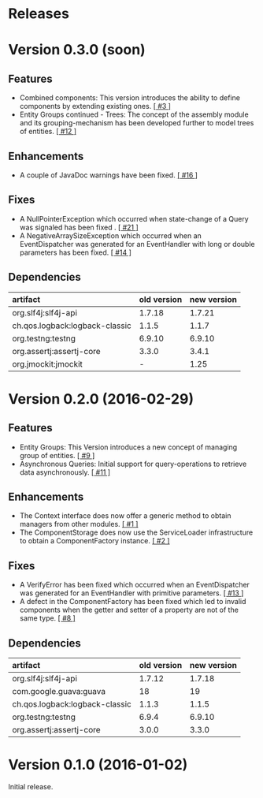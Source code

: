 # Releases

# Version 0.3.0 (soon)

## Features
 - Combined components: This version introduces the ability to define components by extending existing ones.
   [[ #3 ]](https://github.com/jayware/entity-essentials/issues/3)
 - Entity Groups continued - Trees: The concept of the assembly module and its grouping-mechanism has been developed further to model trees of entities.
   [[ #12 ]](https://github.com/jayware/entity-essentials/issues/12)

## Enhancements
 - A couple of JavaDoc warnings have been fixed.
   [[ #16 ]](https://github.com/jayware/entity-essentials/issues/16)

## Fixes
 - A NullPointerException which occurred when state-change of a Query was signaled has been fixed .
   [[ #21 ]](https://github.com/jayware/entity-essentials/issues/21)
 - A NegativeArraySizeException which occurred when an EventDispatcher was generated for an EventHandler with long or double parameters has been fixed.
   [[ #14 ]](https://github.com/jayware/entity-essentials/issues/14)

## Dependencies

| artifact                       | old version | new version |
| :----------------------------- | ----------- | ----------- |
| org.slf4j:slf4j-api            | 1.7.18      | 1.7.21      |
| ch.qos.logback:logback-classic | 1.1.5       | 1.1.7       |
| org.testng:testng              | 6.9.10      | 6.9.10      |
| org.assertj:assertj-core       | 3.3.0       | 3.4.1       |
| org.jmockit:jmockit            | -           | 1.25        |

# Version 0.2.0 (2016-02-29)

## Features
 - Entity Groups: This Version introduces a new concept of managing group of entities.
   [[ #9 ]](https://github.com/jayware/entity-essentials/issues/9)
 - Asynchronous Queries: Initial support for query-operations to retrieve data asynchronously.
   [[ #11 ]](https://github.com/jayware/entity-essentials/issues/11)

## Enhancements
 - The Context interface does now offer a generic method to obtain managers from other modules.
   [[ #1 ]](https://github.com/jayware/entity-essentials/issues/1)
 - The ComponentStorage does now use the ServiceLoader infrastructure to obtain a ComponentFactory instance.
   [[ #2 ]](https://github.com/jayware/entity-essentials/issues/2)

## Fixes
 - A VerifyError has been fixed which occurred when an EventDispatcher was generated for an EventHandler with primitive parameters.
   [[ #13 ]](https://github.com/jayware/entity-essentials/issues/13)
 - A defect in the ComponentFactory has been fixed which led to invalid components when the getter and setter of a property are not of the same type.
   [[ #8 ]](https://github.com/jayware/entity-essentials/issues/8)

## Dependencies

| artifact                       | old version | new version |
| :----------------------------- | ----------- | ----------- |
| org.slf4j:slf4j-api            | 1.7.12      | 1.7.18      |
| com.google.guava:guava         | 18          | 19          |
| ch.qos.logback:logback-classic | 1.1.3       | 1.1.5       |
| org.testng:testng              | 6.9.4       | 6.9.10      |
| org.assertj:assertj-core       | 3.0.0       | 3.3.0       |

# Version 0.1.0 (2016-01-02)
Initial release.